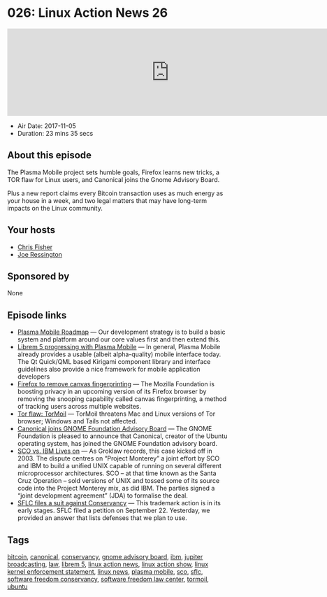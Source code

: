 # 026: Linux Action News 26

<iframe src="https://player.fireside.fm/v2/DAcK9LdX+HsHM2BuS?theme=dark" width="740" height="200" frameborder="0" scrolling="no"></iframe>

* Air Date: 2017-11-05
* Duration: 23 mins 35 secs

## About this episode

The Plasma Mobile project sets humble goals, Firefox learns new tricks, a TOR flaw for Linux users, and Canonical joins the Gnome Advisory Board.

Plus a new report claims every Bitcoin transaction uses as much energy as your house in a week, and two legal matters that may have long-term impacts on the Linux community. 

## Your hosts
* [Chris Fisher](https://linuxactionnews.com/hosts/chris)
* [Joe Ressington](https://linuxactionnews.com/hosts/joe)

## Sponsored by

None



## Episode links

  * [Plasma Mobile Roadmap](https://vizzzion.org/blog/2017/10/plasma-mobile-roadmap/ "Plasma Mobile Roadmap") — Our development strategy is to build a basic system and platform around our core values first and then extend this. 
  * [Librem 5 progressing with Plasma Mobile](https://puri.sm/posts/running-plasma-mobile-on-an-imx6-test-board/ "Librem 5 progressing with Plasma Mobile") — In general, Plasma Mobile already provides a usable (albeit alpha-quality) mobile interface today. The Qt Quick/QML based Kirigami component library and interface guidelines also provide a nice framework for mobile application developers
  * [Firefox to remove canvas fingerprinting](https://threatpost.com/firefox-bolsters-privacy-pulls-plug-on-browser-canvas-fingerprinting/128697/ "Firefox to remove canvas fingerprinting") — The Mozilla Foundation is boosting privacy in an upcoming version of its Firefox browser by removing the snooping capability called canvas fingerprinting, a method of tracking users across multiple websites.
  * [Tor flaw: TorMoil](https://arstechnica.com/information-technology/2017/11/critical-tor-flaw-leaks-users-real-ip-address-update-now/ "Tor flaw: TorMoil") — TorMoil threatens Mac and Linux versions of Tor browser; Windows and Tails not affected.
  * [Canonical joins GNOME Foundation Advisory Board](https://www.gnome.org/news/2017/11/canonical-joins-gnome-foundation-advisory-board/ "Canonical joins GNOME Foundation Advisory Board") — The GNOME Foundation is pleased to announce that Canonical, creator of the Ubuntu operating system, has joined the GNOME Foundation advisory board. 
  * [SCO vs. IBM Lives on](https://www.theregister.co.uk/2017/11/02/ibm_vs_sco_revives/ "SCO vs. IBM Lives on") — As Groklaw records, this case kicked off in 2003. The dispute centres on “Project Monterey” a joint effort by SCO and IBM to build a unified UNIX capable of running on several different microprocessor architectures. SCO – at that time known as the Santa Cruz Operation – sold versions of UNIX and tossed some of its source code into the Project Monterey mix, as did IBM. The parties signed a “joint development agreement” (JDA) to formalise the deal.
  * [SFLC files a suit against Conservancy](https://sfconservancy.org/blog/2017/nov/03/sflc-legal-action/ "SFLC files a suit against Conservancy") — This trademark action is in its early stages. SFLC filed a petition on September 22. Yesterday, we provided an answer that lists defenses that we plan to use. 



## Tags

[bitcoin](https://linuxactionnews.com/tags/bitcoin), [canonical](https://linuxactionnews.com/tags/canonical), [conservancy](https://linuxactionnews.com/tags/conservancy), [gnome advisory board](https://linuxactionnews.com/tags/gnome%20advisory%20board), [ibm](https://linuxactionnews.com/tags/ibm), [jupiter broadcasting](https://linuxactionnews.com/tags/jupiter%20broadcasting), [law](https://linuxactionnews.com/tags/law), [librem 5](https://linuxactionnews.com/tags/librem%205), [linux action news](https://linuxactionnews.com/tags/linux%20action%20news), [linux action show](https://linuxactionnews.com/tags/linux%20action%20show), [linux kernel enforcement statement](https://linuxactionnews.com/tags/linux%20kernel%20enforcement%20statement), [linux news](https://linuxactionnews.com/tags/linux%20news), [plasma mobile](https://linuxactionnews.com/tags/plasma%20mobile), [sco](https://linuxactionnews.com/tags/sco), [sflc](https://linuxactionnews.com/tags/sflc), [software freedom conservancy](https://linuxactionnews.com/tags/software%20freedom%20conservancy), [software freedom law center](https://linuxactionnews.com/tags/software%20freedom%20law%20center), [tormoil](https://linuxactionnews.com/tags/tormoil), [ubuntu](https://linuxactionnews.com/tags/ubuntu)